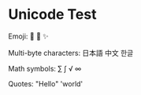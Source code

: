 # Unicode Test

Emoji: 🦀 🎨 ✨

Multi-byte characters: 日本語 中文 한글

Math symbols: ∑ ∫ √ ∞

Quotes: "Hello" 'world'
